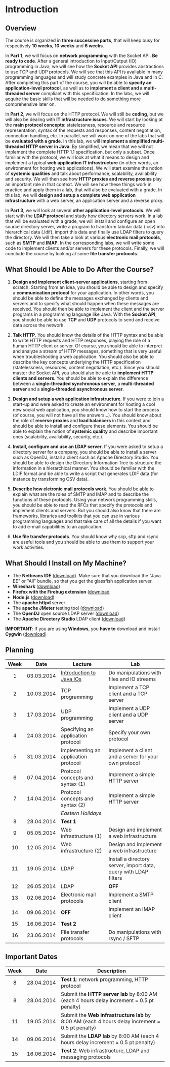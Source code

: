 # Introduction

## Overview

The course is organized in **three successive parts**, that will keep busy for respectively **10 weeks**, **10 weeks** and **6 weeks**.

In **Part 1**, we will focus on **network programming** with the Socket API. **Be ready to code**. After a general introduction to Input/Output (IO) programming in Java, we will see how the **Socket API** provides abstractions to use TCP and UDP protocols. We will see that this API is available in many programming languages and will study concrete examples in Java and in C. After completing this part of the course, you will be able to **specify an application-level protocol**, as well as to **implement a client and a multi-threaded server** compliant with this specification. In the labs, we will acquire the basic skills that will be needed to do something more comprehensive later on.

In **Part 2**, we will focus on the HTTP protocol. We will still be **coding**, but we will also be dealing with **IT infrastructure issues**. We will start by looking at the **main protocol concepts**: statelessness, resource and resource representation, syntax of the requests and responses, content negotiation, connection handling, etc. In parallel, we will work on one of the labs that will be **evaluated with a grade**. In this lab, we will **implement a simplified multi-threaded HTTP server in Java**. By simplified, we mean that we will not implement the complete HTTP 1.1 specification, but only a subset. Once familiar with the protocol, we will look at what it means to design and implement a typical **web application IT infrastructure** (in other words, an environment for hosting web applications). We will start examine the notion of **systemic qualities** and talk about performance, scalability, availability and security. We will then see how **HTTP proxies and reverse proxies** play an important role in that context. We will see how these things work in practice and apply them in a lab, that will also be evaluated with a grade. In this lab, we will **design and setup a complete web application infrastructure** with a web server, an application server and a reverse proxy. 

In **Part 3**, we will look at several **other application-level protocols**. We will start with the **LDAP protocol** and study how directory servers work. In a lab that will be evaluated with a grade, we will install and configure an open source directory server, write a program to transform tabular data (.csv) into hierarchical data (.ldif), import this data and finally use LDAP filters to query the directory. We will then take a look at various **electronic mail protocols**, such as **SMTP** and **IMAP**. In the corresponding labs, we will write some code to implement clients and/or servers for these protocols. Finally, we will conclude the course by looking at some **file transfer protocols**.

## What Should I be Able to Do After the Course?

1. **Design and implement client-server applications**, starting from scratch. Starting from an idea, you should be able to design and specify a **communication protocol** for your application. In other words, you should be able to define the messages exchanged by clients and servers and to specify what should happen when these messages are received. You should then be able to implement the client and the server programs in a programming language like Java. With the **Socket API**, you should be able to use **TCP** and **UDP** protocols to send and receive data across the network. 

2. **Talk HTTP**. You should know the details of the HTTP syntax and be able to write HTTP requests and HTTP responses, playing the role of a human HTTP client or server. Of course, you should be able to interpret and analyze a stream of HTTP messages, something that is very useful when troubleshooting a web application. You should also be able to describe the key concepts underlying the HTTP specification (statelessness, resources, content negotiation, etc.). Since you should master the Socket API, you should also be able to **implement HTTP clients and servers**. You should be able to explain the difference between a **single-threaded synchronous server**, a **multi-threaded server** and a **single-threaded asynchronous server**.

3. **Design and setup a web application infrastructure**. If you were to join a start-up and were asked to create an environment for hosting a cool new social web application, you should know how to start the process (of course, you will not have all the answers…). You should know about the role of **reverse proxies** and **load balancers** in this context and should be able to install and configure these elements. You should be able to explain the notion of **systemic quality** and describe important ones (scalability, availability, security, etc.).

4. **Install, configure and use an LDAP server**. If you were asked to setup a directory server for a company, you should be able to install a server such as OpenDJ, install a client such as Apache Directory Studio. You should be able to design the Directory Information Tree to structure the information in a hierarchical manner. You should be familiar with the LDIF format and be able to write a script that generates LDIF data (for instance by transforming CSV data).

5. **Describe how eletronic mail protocols work**. You should be able to explain what are the roles of SMTP and IMAP and to describe the functions of these protocols. Using your network programming skills, you should be able to read the RFCs that specify the protocols and implement clients and servers. But you should also know that there are frameworks, libraries and toolkits that you can use in various programming languages and that take care of all the details if you want to add e-mail capabilities to an application.

6. **Use file transfer protocols**. You should know why scp, sftp and rsync are useful tools and you should be able to use them to support your work activities.

## What Should I Install on My Machine?

* The **Netbeans IDE** ([download](https://netbeans.org/downloads/)). Make sure that you download the "Java EE" or "All" bundle, so that you get the glassfish application server.
* **Wireshark** ([download](http://www.wireshark.org/))
* **Firefox with the Firebug extension** ([download](https://getfirebug.com/)
* **Node.js** ([download](http://nodejs.org/))
* The **apache httpd** server
* The **apache JMeter** testing tool ([download](http://jmeter.apache.org/))
* The **OpenDJ** open source LDAP server ([download](http://forgerock.com/products/open-identity-stack/opendj/))
* The **Apache Directory Studio** LDAP client ([download](https://directory.apache.org/studio/)) 

**IMPORTANT**: If you are using **Windows**, you **have to** download and install **Cygwin** ([download](http://www.cygwin.com/))



## Planning

Week | Date       | Lecture             | Lab                 
:---:|------------|---------------------|--------
1    | 03.03.2014 | [Introduction to Java IOs](./01-Lecture1-JavaIOs.md)   | Do manipulations with files and IO streams
2    | 10.03.2014 | TCP programming     | Implement a TCP client and a TCP server
3    | 17.03.2014 | UDP programming     | Implement a UDP client and a UDP server
4    | 24.03.2014 | Specifying an application protocol  | Specify your own protocol
5    | 31.03.2014 | Implementing an application protocol | Implement a client and a server for your own protocol
6    | 07.04.2014 | Protocol concepts and syntax (1) | Implement a simple HTTP server
7    | 14.04.2014 | Protocol concepts and syntax (2) | Implement a simple HTTP server
     |            | *Eastern Holidays*    |
8    | 28.04.2014 | **Test 1**          |
9    | 05.05.2014 | Web infrastructure (1)   | Design and implement a web infrastructure
10   | 12.05.2014 | Web infrastructure (2)   | Design and implement a web infrastructure
11   | 19.05.2014 | LDAP   | Install a directory server, import data, query with LDAP filters
12   | 26.05.2014 | LDAP   | **OFF**
13   | 02.06.2014 | Electronic mail protocols | Implement a SMTP client
14   | 09.06.2014 | **OFF** | Implement an IMAP client
15   | 16.06.2014 | **Test 2**   |
16   | 23.06.2014 | File transfer protocols   | Do manipulations with rsync / SFTP


## Important Dates


Week | Date       | Description                           
:---:|------------|------------
8|28.04.2014|**Test 1**: network programming, HTTP protocol
8|28.04.2014|Submit the **HTTP server lab** by 8:00 AM (each 4 hours delay increment = 0.5 pt penalty)
11|19.05.2014|Submit the **Web infrastructure lab** by 8:00 AM (each 4 hours delay increment = 0.5 pt penalty)
14|09.06.2014|Submit the **LDAP lab** by 8:00 AM (each 4 hours delay increment = 0.5 pt penalty)
15|16.06.2014|**Test 2**: Web infrastructure, LDAP and messaging protocols


